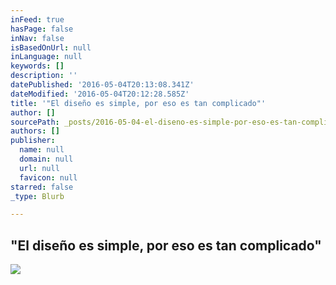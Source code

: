 ```yaml
---
inFeed: true
hasPage: false
inNav: false
isBasedOnUrl: null
inLanguage: null
keywords: []
description: ''
datePublished: '2016-05-04T20:13:08.341Z'
dateModified: '2016-05-04T20:12:28.585Z'
title: '"El diseño es simple, por eso es tan complicado"'
author: []
sourcePath: _posts/2016-05-04-el-diseno-es-simple-por-eso-es-tan-complicado.md
authors: []
publisher:
  name: null
  domain: null
  url: null
  favicon: null
starred: false
_type: Blurb

---
```

## "El diseño es simple, por eso es tan complicado"
![](https://the-grid-user-content.s3-us-west-2.amazonaws.com/8c7291a9-1144-4a10-9c5b-ff91812b6a98.jpg)